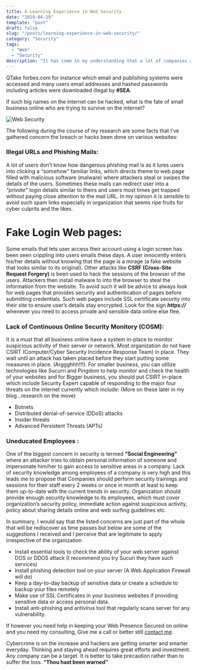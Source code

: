 ```yaml
---
title: A Learning Experience in Web Security
date: "2019-04-19"
template: "post"
draft: false
slug: "/posts/learning-experience-in-web-security/"
category: "Security"
tags:
  - "Web"
  - "Security"
description: "It has come to my understanding that a lot of companies are still taking security lightly. Various top companies like Microsoft, Skype, Twitter account of Times Magazine and even Forbes.com have been hacked or hijacked by well-organized cybercrime Lords e.g Syrian Electronic Arm (SEA), Anonymous, Russian Underground Hackers etc. What are organizational doing about such a threat?  "
---
```


QTake forbes.com for instance which email and publishing systems were accessed and many users email addresses and hashed passwords including articles were downloaded illegal by **#SEA**.

If such big names on the internet can be hacked, what is the fate of small business online who are trying to survive on the internet?

![Web Security](/media/security.jpg)

The following during the course of my research are some facts that I’ve gathered concern the breach or hacks been done on various websites:

### Illegal URLs and Phishing Mails: 
A lot of users don’t know how dangerous phishing mail is as it lures users into clicking a _“somehow”_ familiar links, which directs theme to web page filled with malicious software (malware) where attackers steal or swipes the details of the users. Sometimes these mails can redirect user into a _“private”_ login details similar to theirs and users most times get trapped without paying close attention to the mail URL. In my opinion it is sensible to avoid such spam links especially in organization that seems ripe fruits for cyber culprits and the likes.

# Fake Login Web pages: 
Some emails that lets user access their account using a login screen has been seen crippling into users emails these days. A user innocently enters his/her details without knowing that the page is a mirage (a fake website that looks similar to its original). Other attacks like **CSRF (Cross-Site Request Forgery)** is been used to hack the sessions of the browser of the users. Attackers then install malware to into the browser to steal the information from the website. To avoid such it will be advice to always look for web pages that provides security and authentication of pages before submitting credentials. Such web pages include SSL certificate security into their site to ensure user’s details stay encrypted. Look for the sign **_https://_** whenever you need to access private and sensible data online else flee.

### Lack of Continuous Online Security Monitory (COSM):
It is a must that all business online have a system in-place to monitor suspicious activity of their server or network. Most organization do not have CSIRT (Computer/Cyber Security Incidence Response Team) in place. They wait until an attack has taken placed before they start putting some measures in place. (Arggghhh!!!). For smaller business, you can utilize technologies like Sucurri and Pingdom to help monitor and check the health of your websites and for Bigger business, you should put CSIRT in-place which include Security Expert capable of responding to the major four threats on the internet currently which include: (More on these later in my blog…research on the move)

  * Botnets
  * Distributed denial-of-service (DDoS) attacks
  * Insider threats
  * Advanced Persistent Threats (APTs)

### Uneducated Employees : 
One of the biggest concern in security is termed **“Social Engineering”** where an attacker tries to obtain personal information of someone and impersonate him/her to gain access to sensitive areas in a company. Lack of security knowledge among employees of a company is very high and this leads me to propose that Companies should perform security trainings and sessions for their staff every 2 weeks or once in month at least to keep them up-to-date with the current trends in security. Organization should provide enough security knowledge to its employees, which must cover organization’s security policy, immediate action against suspicious activity, policy about sharing details online and web surfing guidelines etc.

In summary, I would say that the listed concerns are just part of the whole that will be rediscover as time passes but below are some of the suggestions I received and I perceive that are legitimate to apply irrespective of the organization

  - Install essential tools to check the ability of your web server against DOS or DDOS attack (I recommend you try Sucuri they have such services)
  - Install phishing detection tool on your server (A Web Application Firewall will do)
  - Keep a day-to-day backup of sensitive data or create a schedule to backup your files remotely
  - Make use of SSL Certificates in your business websites if providing sensitive data or access personal data.
  - Install anti-phishing and antivirus tool that regularly scans server for any vulnerability.

If however you need help in keeping your Web Presence Secured on online and you need my consulting, Give me a call or better still [contact me](/pages/contacts).

Cybercrime is on the increase and hackers are getting smarter and smarter everyday. Thinking and staying ahead requires great efforts and investment. Any company can be a target. It is better to take precaution rather than to suffer the loss. **“Thou hast been warned”**

